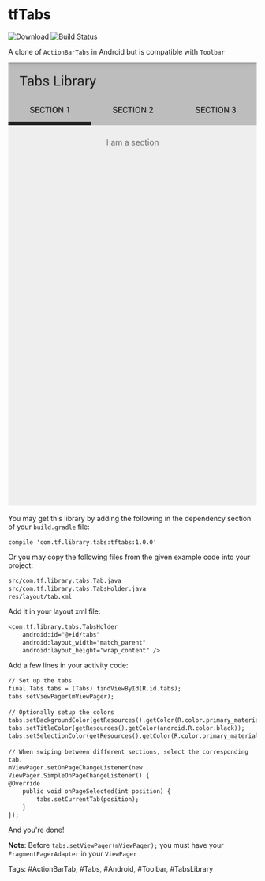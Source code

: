 tfTabs
======

[ ![Download](https://api.bintray.com/packages/tfkamran/maven/tf-tabs-android/images/download.svg) ](https://bintray.com/tfkamran/maven/tf-tabs-android/_latestVersion) [![Build Status](https://travis-ci.org/tfKamran/tf-tabs-android.svg?branch=master)](https://travis-ci.org/tfKamran/tf-tabs-android)

A clone of `ActionBarTabs` in Android but is compatible with `Toolbar`

![Screenshot](./Screenshot.png)

You may get this library by adding the following in the dependency section of your `build.gradle` file:

    compile 'com.tf.library.tabs:tftabs:1.0.0'

Or you may copy the following files from the given example code into your project:

    src/com.tf.library.tabs.Tab.java
    src/com.tf.library.tabs.TabsHolder.java
    res/layout/tab.xml
    
Add it in your layout xml file:

    <com.tf.library.tabs.TabsHolder
        android:id="@+id/tabs"
        android:layout_width="match_parent"
        android:layout_height="wrap_content" />

Add a few lines in your activity code:

    // Set up the tabs
    final Tabs tabs = (Tabs) findViewById(R.id.tabs);
    tabs.setViewPager(mViewPager);
    
    // Optionally setup the colors
    tabs.setBackgroundColor(getResources().getColor(R.color.primary_material_light));
    tabs.setTitleColor(getResources().getColor(android.R.color.black));
    tabs.setSelectionColor(getResources().getColor(R.color.primary_material_dark));

    // When swiping between different sections, select the corresponding tab.
    mViewPager.setOnPageChangeListener(new ViewPager.SimpleOnPageChangeListener() {
    @Override
        public void onPageSelected(int position) {
            tabs.setCurrentTab(position);
        }
    });
    
And you're done!

**Note**: Before `tabs.setViewPager(mViewPager);` you must have your `FragmentPagerAdapter` in your `ViewPager`

Tags: #ActionBarTab, #Tabs, #Android, #Toolbar, #TabsLibrary
